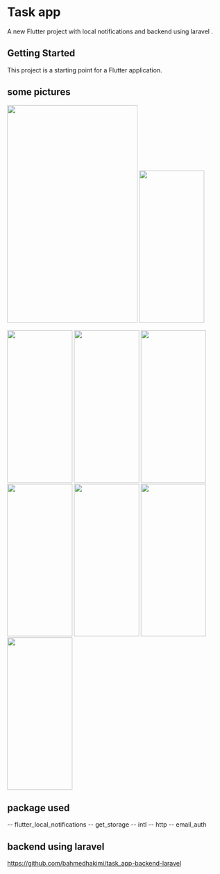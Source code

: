 # Task app 

A new Flutter project with local notifications and backend using laravel  .

## Getting Started

This project is a starting point for a Flutter application.
## some pictures 
<img src="https://user-images.githubusercontent.com/37004365/154082567-841ad100-d7ea-4334-8277-c6439c8aba2e.jpg" width="300" height="500"> <img src="https://user-images.githubusercontent.com/37004365/154082603-7673d558-d3d3-4950-a80a-589dc5c87f96.jpg" width="150" height="350">

<img src="https://user-images.githubusercontent.com/37004365/154082612-17a56be8-e6d9-4b00-91a0-8170ce19ebf2.jpg" width="150" height="350">
<img src="https://user-images.githubusercontent.com/37004365/154082634-de14ca6d-0217-45d0-b1ee-527d6dad56a3.jpg" width="150" height="350">
<img src="https://user-images.githubusercontent.com/37004365/154082648-2807d3b2-8fb3-480b-9aa3-145d3b0283b5.jpg" width="150" height="350">
<img src="https://user-images.githubusercontent.com/37004365/154082669-8fcbb456-91ec-4452-bb11-6eeff9ffe4d2.jpg" width="150" height="350">
<img src="https://user-images.githubusercontent.com/37004365/154082684-161d4237-68eb-48ec-8f15-99e26ad00406.jpg" width="150" height="350">
<img src="https://user-images.githubusercontent.com/37004365/154089222-d9dd61c7-bdcb-4b2f-a9dc-db7f9827bee6.jpg" width="150" height="350">
<img src="https://user-images.githubusercontent.com/37004365/154089209-efd72196-ec34-4834-b3c8-a93d64af82fb.jpg" width="150" height="350">





## package used
-- flutter_local_notifications
-- get_storage
-- intl
-- http
-- email_auth

## backend using laravel 
https://github.com/bahmedhakimi/task_app-backend-laravel
